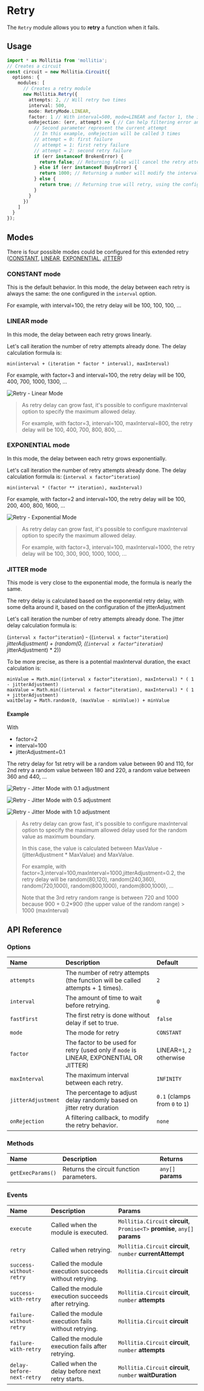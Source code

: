 <script setup>
	import RetryPlayground from '../../../components/playground/modules/retry.vue';
</script>

# Retry

The `Retry` module allows you to **retry** a function when it fails.

<ClientOnly>
  <RetryPlayground/>
</ClientOnly>

## Usage

``` typescript
import * as Mollitia from 'mollitia';
// Creates a circuit
const circuit = new Mollitia.Circuit({
  options: {
    modules: [
      // Creates a retry module
      new Mollitia.Retry({
        attempts: 2, // Will retry two times
        interval: 500,
        mode: RetryMode.LINEAR,
        factor: 1 // With interval=500, mode=LINEAR and factor 1, the interval between attempts will grow linearly (500ms before 1st retry, then 1000ms before 2nd retry)
        onRejection: (err, attempt) => { // Can help filtering error and modifying the retry behavior
          // Second parameter represent the current attempt
          // In this example, onRejection will be called 3 times
          // attempt = 0: first failure
          // attempt = 1: first retry failure
          // attempt = 2: second retry failure
          if (err instanceof BrokenError) {
            return false; // Returning false will cancel the retry attempt
          } else if (err instanceof BusyError) {
            return 1000; // Returning a number will modify the interval time, and wait for that time before retry
          } else {
            return true; // Returning true will retry, using the configured interval value
          }
        }
      })
    ]
  }
});
```

## Modes

There is four possible modes could be configured for this extended retry ([CONSTANT](#constant-mode), [LINEAR](#linear-mode), [EXPONENTIAL](#exponential-mode), [JITTER](#jitter-mode))

### CONSTANT mode

This is the default behavior. In this mode, the delay between each retry is always the same: the one configured in the `interval` option.

For example, with interval=100, the retry delay will be 100, 100, 100, ...

### LINEAR mode

In this mode, the delay between each retry grows linearly.

Let's call iteration the number of retry attempts already done. The delay calculation formula is:

``` text
min(interval + (iteration * factor * interval), maxInterval)
```

For example, with factor=3 and interval=100, the retry delay will be 100, 400, 700, 1000, 1300, ...

![Retry - Linear Mode](/img/retry-linear-mode.png)

> As retry delay can grow fast, it's possible to configure maxInterval option to specify the maximum allowed delay.
>
> For example, with factor=3, interval=100, maxInterval=800, the retry delay will be 100, 400, 700, 800, 800, ...  

### EXPONENTIAL mode

In this mode, the delay between each retry grows exponentially.

Let's call iteration the number of retry attempts already done. The delay calculation formula is: (`interval x factor^iteration`)

``` text
min(interval * (factor ** iteration), maxInterval)
```

For example, with factor=2 and interval=100, the retry delay will be 100, 200, 400, 800, 1600, ...

![Retry - Exponential Mode](/img/retry-exponential-mode.png)

> As retry delay can grow fast, it's possible to configure maxInterval option to specify the maximum allowed delay.
>
> For example, with factor=3, interval=100, maxInterval=1000, the retry delay will be 100, 300, 900, 1000, 1000, ...

### JITTER mode

This mode is very close to the exponential mode, the formula is nearly the same.

The retry delay is calculated based on the exponential retry delay, with some delta around it, based on the configuration of the jitterAdjustment

Let's call iteration the number of retry attempts already done. The jitter delay calculation formula is:

(`interval x factor^iteration`) - ((`interval x factor^iteration`) *jitterAdjustment) + (random(0, ((`interval x factor^iteration`)* jitterAdjustment) * 2))

To be more precise, as there is a potential maxInterval duration, the exact calculation is:

``` text
minValue = Math.min((interval x factor^iteration), maxInterval) * ( 1 - jitterAdjustment)
maxValue = Math.min((interval x factor^iteration), maxInterval) * ( 1 + jitterAdjustment)
waitDelay = Math.random(0, (maxValue - minValue)) + minValue
```

#### Example

With

* factor=2
* interval=100
* jitterAdjustment=0.1

The retry delay for 1st retry will be a random value between 90 and 110, for 2nd retry a random value between 180 and 220, a random value between 360 and 440, ...

![Retry - Jitter Mode with 0.1 adjustment](/img/retry-jitter-mode-adjust0.1.png)

![Retry - Jitter Mode with 0.5 adjustment](/img/retry-jitter-mode-adjust0.5.png)

![Retry - Jitter Mode with 1.0 adjustment](/img/retry-jitter-mode-adjust1.0.png)

> As retry delay can grow fast, it's possible to configure maxInterval option to specify the maximum allowed delay used for the random value as maximum boundary.
>
> In this case, the value is calculated between MaxValue - (jitterAdjustment * MaxValue) and MaxValue.
>
> For example, with factor=3,interval=100,maxInterval=1000,jitterAdjustment=0.2, the retry delay will be random(80,120), random(240,360), random(720,1000), random(800,1000), random(800,1000), ...
>
> Note that the 3rd retry random range is between 720 and 1000 because 900 + 0.2*900 (the upper value of the random range) > 1000 (maxInterval)

## API Reference

### Options

| Name               | Description                                                                            | Default                        |
|:-------------------|:---------------------------------------------------------------------------------------|:-------------------------------|
| `attempts`         | The number of retry attempts (the function will be called attempts + 1 times).         | `2`                            |
| `interval`         | The amount of time to wait before retrying.                                            | `0`                            |
| `fastFirst`        | The first retry is done without delay if set to true.                                  | `false`                        |
| `mode`             | The mode for retry                                                                     | `CONSTANT`                     |
| `factor`           | The factor to be used for retry (used only if `mode` is LINEAR, EXPONENTIAL OR JITTER) | LINEAR=`1`, `2` otherwise      |
| `maxInterval`      | The maximum interval between each retry.                                               | `INFINITY`                     |
| `jitterAdjustment` | The percentage to adjust delay randomly based on jitter retry duration                 | `0.1` (clamps from `0` to `1`) |
| `onRejection`      | A filtering callback, to modify the retry behavior.                                    | `none`                         |

### Methods

| Name              | Description                              | Returns            |
|:------------------|:-----------------------------------------|:-------------------|
| `getExecParams()` | Returns the circuit function parameters. | `any[]` **params** |

### Events

| Name                      | Description                                            | Params                                                                       |
|:--------------------------|:-------------------------------------------------------|:-----------------------------------------------------------------------------|
| `execute`                 | Called when the module is executed.                    | `Mollitia.Circuit` **circuit**, `Promise<T>` **promise**, `any[]` **params** |
| `retry`                   | Called when retrying.                                  | `Mollitia.Circuit` **circuit**, `number` **currentAttempt**                  |
| `success-without-retry`   | Called the module execution succeeds without retrying. | `Mollitia.Circuit` **circuit**                                               |
| `success-with-retry`      | Called the module execution succeeds after retrying.   | `Mollitia.Circuit` **circuit**, `number` **attempts**                        |
| `failure-without-retry`   | Called the module execution fails without retrying.    | `Mollitia.Circuit` **circuit**                                               |
| `failure-with-retry`      | Called the module execution fails after retrying.      | `Mollitia.Circuit` **circuit**, `number` **attempts**                        |
| `delay-before-next-retry` | Called when the delay before next retry starts.        | `Mollitia.Circuit` **circuit**, `number` **waitDuration**                    |
